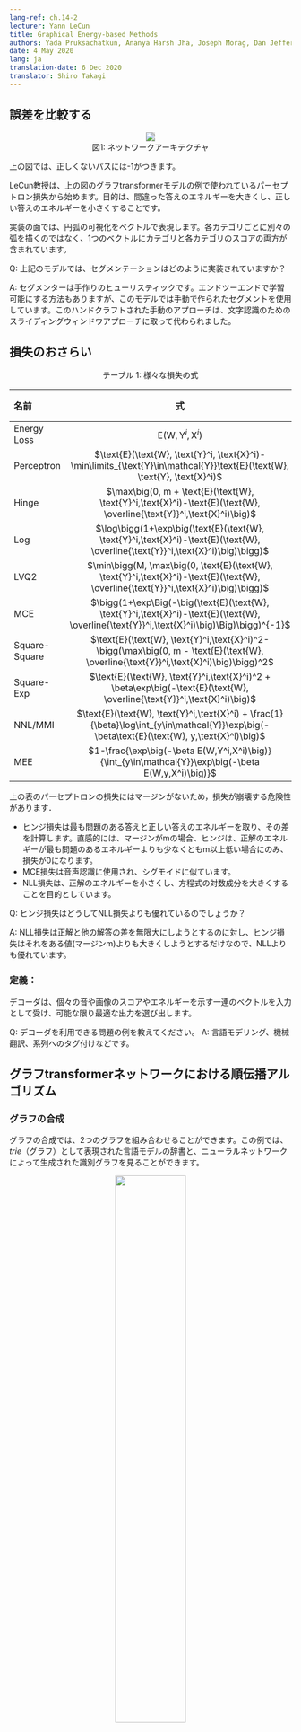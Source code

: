 ```yaml
---
lang-ref: ch.14-2
lecturer: Yann LeCun
title: Graphical Energy-based Methods
authors: Yada Pruksachatkun, Ananya Harsh Jha, Joseph Morag, Dan Jefferys-White, and Brian Kelly
date: 4 May 2020
lang: ja
translation-date: 6 Dec 2020
translator: Shiro Takagi
---
```


<!-- ## Comparing Losses -->
## 誤差を比較する

<!-- <center>
<img src="{{site.baseurl}}/images/week14/14-2/GT.png" style="background-color:#DCDCDC;" /><br>
Figure 1: Network Architecture
</center> -->
<center>
<img src="{{site.baseurl}}/images/week14/14-2/GT.png" style="background-color:#DCDCDC;" /><br>
図1: ネットワークアーキテクチャ
</center>

<!-- In the figure above, incorrect paths have -1.

Professor LeCun starts with perceptron loss, which is used in the example of Graph Transformer Model in the figure above. The goal is to make energy of wrong answers large, and correct ones small.

In terms of implementation, you would represent the arcs in the visualization with a vector. Rather than a separate arc for each category, one vector contains both the categories and the score for each category.

Q: How is the segmentor implemented in the model above?

A: The segment is handcrafted heuristics. The model uses a handcrafted segment although there is a way to make it trainable end-to-end. This handcrafted approach was superseded by the sliding window approach for character recognition. -->

上の図では、正しくないパスには-1がつきます。

LeCun教授は、上の図のグラフtransformerモデルの例で使われているパーセプトロン損失から始めます。目的は、間違った答えのエネルギーを大きくし、正しい答えのエネルギーを小さくすることです。

実装の面では、円弧の可視化をベクトルで表現します。各カテゴリごとに別々の弧を描くのではなく、1つのベクトルにカテゴリと各カテゴリのスコアの両方が含まれています。

Q: 上記のモデルでは、セグメンテーションはどのように実装されていますか？

A: セグメンターは手作りのヒューリスティックです。エンドツーエンドで学習可能にする方法もありますが、このモデルでは手動で作られたセグメントを使用しています。このハンドクラフトされた手動のアプローチは、文字認識のためのスライディングウィンドウアプローチに取って代わられました。


<!-- ## Overview of Losses -->
## 損失のおさらい

<!-- <center>
Table 1: Various Loss Equations
</center> -->
<center>
テーブル 1: 様々な損失の式
</center>

<!-- | Loss Equation | Formula  | Margin | -->

| 名前 | 式  | マージン |
| :---- | :----: | ---:|
| Energy Loss | $\text{E}(\text{W}, \text{Y}^i, \text{X}^i)$ | None |
| Perceptron | $\text{E}(\text{W}, \text{Y}^i, \text{X}^i)-\min\limits_{\text{Y}\in\mathcal{Y}}\text{E}(\text{W}, \text{Y}, \text{X}^i)$ | 0  |
| Hinge  | $\max\big(0, m + \text{E}(\text{W}, \text{Y}^i,\text{X}^i)-\text{E}(\text{W}, \overline{\text{Y}}^i,\text{X}^i)\big)$  | $m$ |
| Log  | $\log\bigg(1+\exp\big(\text{E}(\text{W}, \text{Y}^i,\text{X}^i)-\text{E}(\text{W}, \overline{\text{Y}}^i,\text{X}^i)\big)\bigg)$ | >0 |
| LVQ2  | $\min\bigg(M, \max\big(0, \text{E}(\text{W}, \text{Y}^i,\text{X}^i)-\text{E}(\text{W}, \overline{\text{Y}}^i,\text{X}^i)\big)\bigg)$ | 0 |
| MCE | $\bigg(1+\exp\Big(-\big(\text{E}(\text{W}, \text{Y}^i,\text{X}^i)-\text{E}(\text{W}, \overline{\text{Y}}^i,\text{X}^i)\big)\Big)\bigg)^{-1}$| >0 |
| Square-Square | $\text{E}(\text{W}, \text{Y}^i,\text{X}^i)^2-\bigg(\max\big(0, m - \text{E}(\text{W}, \overline{\text{Y}}^i,\text{X}^i)\big)\bigg)^2$ | $m$ |
| Square-Exp | $\text{E}(\text{W}, \text{Y}^i,\text{X}^i)^2 + \beta\exp\big(-\text{E}(\text{W}, \overline{\text{Y}}^i,\text{X}^i)\big)$ | >0 |
| NNL/MMI | $\text{E}(\text{W}, \text{Y}^i,\text{X}^i) + \frac{1}{\beta}\log\int_{y\in\mathcal{Y}}\exp\big(-\beta\text{E}(\text{W}, y,\text{X}^i)\big)$ | >0 |
| MEE |$1-\frac{\exp\big(-\beta E(W,Y^i,X^i)\big)}{\int_{y\in\mathcal{Y}}\exp\big(-\beta E(W,y,X^i)\big)}$ | >0 |

<!-- The perceptron loss seen in the table above does not have a margin, and thus the loss has a risk of collapsing.

* Hinge loss is taking the energy of the most offending answer, and the correct answer, and computing their difference. Intuitively, with a margin m, the hinge will only have loss of 0 when the correct energy is lower than the most offending energy by _at least_ m.
* MCE loss is used in speech recognition, and looks similar to a sigmoid.
* NLL loss aims to make the energy of the correct answer small, and make the log component of the equation large.

Q: How may hinge be better than NLL loss?

A: Hinge is better than NLL becuase hinge will try to push the difference between the correct answer and other answers to infinity, whereas hinge only wants to make it larger than some value (the margin m).  -->

上の表のパーセプトロンの損失にはマージンがないため，損失が崩壊する危険性があります．

* ヒンジ損失は最も問題のある答えと正しい答えのエネルギーを取り、その差を計算します。直感的には、マージンがmの場合、ヒンジは、正解のエネルギーが最も問題のあるエネルギーよりも少なくともm以上低い場合にのみ、損失が0になります。
* MCE損失は音声認識に使用され、シグモイドに似ています。
* NLL損失は、正解のエネルギーを小さくし、方程式の対数成分を大きくすることを目的としています。

Q: ヒンジ損失はどうしてNLL損失よりも優れているのでしょうか？

A: NLL損失は正解と他の解答の差を無限大にしようとするのに対し、ヒンジ損失はそれをある値(マージンm)よりも大きくしようとするだけなので、NLLよりも優れています。

<!-- ### DEFINITION:

A decoder inputs a sequence of vectors that indicate the scores or energy of individual sounds or images, and picks out the best possible output.

Q: What are some examples of problems that can use decoders? 
A: Language modelling, machine translation, and sequence tagging. 

## Forward algorithm in Graph Transformer Networks

### Graph Composition

Graph composition allows us to combine two graphs. In this example we can see a language model lexicon being represented as a $trie$ (a graph) and a recognition graph which is produced by a neural network. -->

### 定義：

デコーダは、個々の音や画像のスコアやエネルギーを示す一連のベクトルを入力として受け、可能な限り最適な出力を選び出します。

Q: デコーダを利用できる問題の例を教えてください。
A: 言語モデリング、機械翻訳、系列へのタグ付けなどです。

## グラフtransformerネットワークにおける順伝播アルゴリズム

### グラフの合成

グラフの合成では、2つのグラフを組み合わせることができます。この例では、$trie$（グラフ）として表現された言語モデルの辞書と、ニューラルネットワークによって生成された識別グラフを見ることができます。

<!-- <center>
<img src="{{site.baseurl}}/images/week14/14-2/graph_composition.png" height="50%" width="50%" /><br>
<b>Figure 2</b>: Graph Composition
</center> -->
<center>
<img src="{{site.baseurl}}/images/week14/14-2/graph_composition.png" height="50%" width="50%" /><br>
<b>図2</b>: グラフの合成
</center>

<!-- The recognition graph specifies with different energy values (associated with each arc) how likely a character is at a particular step.

Now, for this example, the question we answer with a graph composition operation is, what is the best path in this recognition graph that also agrees with our lexicon?

The common hop from step 1 to step 2 between the recognition graph and the grammar is the character $c$, associated with energy 0.4. Hence, our interpretation graph contains just 1 arc between step 1 and 2 corresponding to $c$. Similarly, possible characters between step 2 and 3 are $x$, $u$ and $a$ in the recognition graph. Branches following $c$ in the grammar graph contain $u$ and $a$. So, the graph composition operation picks out arcs $u$ and $a$ to be present in the interpretation graph. It also associates the arc it copies from the recognition graph with their energy values. 

If the grammar also contained energy values associated with arcs, the graph composition would have added the energy values or combined them using some other operator.

In a similar fasion, graph composition also allows us to combine two knowledge bases that are represented by neural networks. In the example discused above, the grammar can essentially be represented as a neural network predicting the next character. The softmax output of the NN provides us with the transition probabilities to the next character from a given node.

As a side note, if the language model shown in this example is a neural network, we can backpropagate through the entire structure. This becomes an example of a differentiable program where we backpropagate through a program containing loops, if-conditions, recursions etc. -->

識別グラフは、（各円弧に関連付けられた）異なるエネルギー値で、ある文字が特定のステップでどの程度の可能性があるかを指定します。

さて、この例では、グラフの合成操作で答える質問は、この識別グラフの中で、私たちの辞書と一致する最良のパスは何か、ということです。

識別グラフと文法の間のステップ1からステップ2への共通ホップは、エネルギー0.4の文字$c$です。したがって、我々の解釈グラフには、ステップ 1 とステップ 2 の間に $c$ に対応する円弧が 1 つだけ含まれています。同様に、ステップ2とステップ3の間にあり得る文字は、識別グラフでは、$x$, $u$, $a$です。文法グラフの$c$に続く枝には、$u$と$a$が含まれています。そこで、グラフ合成演算は、解釈グラフに存在する円弧 $u$ と $a$ を選び出します。また、識別グラフからコピーした円弧を、それらのエネルギー値に関連付けます。

もし文法にも円弧に関連するエネルギー値が含まれていたとしたら、グラフの合成はエネルギー値を追加するか、他の演算子を使ってそれらを結合していたでしょう。

同様の流れで、グラフの合成はまた、ニューラルネットワークによって表現される２つの知識ベースを結合することを可能にします。上で説明した例では、文法は本質的に次の文字を予測するニューラルネットワークとして表現することができます。NNのsoftmax出力は、与えられたノードから次の文字への遷移確率を提供してくれます。

余談ですが、この例で示されている言語モデルがニューラルネットワークであれば、構造全体を誤差逆伝播することができます。これは、ループ、if条件、再帰などを含むプログラムをバックプロパゴスする微分可能なプログラムの例になります。

<!-- ### A check reader from mid-90s -->
### 90年代半ばのチェックリーダー

<!-- The entire architecture of a check reader from the mid-90s is quite complex, but what we are primarily interested in, is the part starting from the character recogniser, which produces the recognition graph. -->
90年代半ばのチェックリーダーの全体のアーキテクチャは非常に複雑ですが、私たちが主に興味を持っているのは、識別グラフを生成する文字識別器から始まる部分です。

<!-- <center>
<img src="{{site.baseurl}}/images/week14/14-2/check_reader.png"/><br>
<b>Figure 3</b>: Check reader
</center> -->
<center>
<img src="{{site.baseurl}}/images/week14/14-2/check_reader.png"/><br>
<b>図3</b>: チェックリーダー
</center>
<!-- 
This recongnition graph undergoes two separate composition operations, one with the correct interpretation (or the ground truth) and second with the grammar which creates a graph of all possible interpretations.

<!-- The entire system is trained via the Negative Log-Likelihood loss function. The negative log-likelihood says that each path in the interpretation graph is a possible interpretation and sum of energies along that path is the energy of that interpretation.

Now, instead of using the Viterbi algorithm, we use the forward algorithm. The following sub-sections discuss the differences between the two approaches. -->

この識別グラフは、2つの別々の合成操作を受けます。1つは正しい解釈（または真の値）で、2つ目は文法で、これによってすべての可能な解釈のグラフを作成します。

システム全体は負の対数尤度損失関数を使って学習されます。負の対数尤度は、解釈グラフの各パスが可能な解釈であり、そのパスに沿ったエネルギーの総和がその解釈のエネルギーであると言います。

ここで、ビタビアルゴリズムの代わりに、フォワードアルゴリズムを使用します。以下のサブセクションでは、2つのアプローチの違いを議論します。

<!-- #### Viterbi algorithm

Viterbi algorithm is a dynamic programming algorithm that is used to find the most likely path (or the path with the minimum energy) in a given graph. It minimises the energy with respect to a latent variable z, where z represents the path we are taking in the graph. -->

#### ビタビアルゴリズム

<!-- Viterbi algorithm is a dynamic programming algorithm that is used to find the most likely path (or the path with the minimum energy) in a given graph. It minimises the energy with respect to a latent variable z, where z represents the path we are taking in the graph. -->
ビタビアルゴリズムは、与えられたグラフの中で最も可能性の高いパス（またはエネルギーが最小となるパス）を見つけるために使用される動的計画法です。これは，潜在変数 z に関するエネルギーを最小化します。

$$F (x, y) = \min_{z} \; E(x, y, z)$$

<!-- #### The forward algorithm -->
#### フォワードアルゴリズム

<!-- The forward algorithm, on the other hand, computes the log of sum of exponentials of the negative value of energies of all paths. This mouthful can be easily seen as a formula below: -->
一方、フォワードアルゴリズムは、すべてのパスのエネルギーの負の値の指数の和の対数を計算します。これは、以下の式で簡単にわかります。

$$F_{\beta} (x, y) = -\frac{1}{\beta} \; \log \; \sum_{z \, \in \, \text{paths}} \; \exp \, (- \beta \; E(x, y, z))$$

<!-- This is marginalising over the latent variable z, which defines the paths in an interpretation graph. This approach computes this log sum exponential value over all possible paths to a particular node. This is like combning the cost of all possible paths in a soft-minimum way.

The forward algorithm is cheap to implement and does not cost more than Viterbi algorithm. Also, we can backpropagate through the forward algorithm node in the graph.

The working of the forward algorithm can be shown using the following example defined on an interpretation graph. -->

これは、解釈グラフのパスを定義する潜在変数zを周辺化しています。このアプローチでは，特定のノードへのすべての可能なパスについて，この対数和指数値を計算します。これは、ソフトミニマムな方法で、すべての可能なパスのコストを計算するようなものです。

フォワードアルゴリズムは実装が安価で、ビタビアルゴリズムよりもコストがかかりません。また、グラフ上のノードを経由して誤差逆伝播することも可能です。

フォワードアルゴリズムの動作は、解釈グラフ上に定義された以下の例を用いて示すことができます。

<!-- <center>
<img src="{{site.baseurl}}/images/week14/14-2/interpretation_graph.png" height="50%" width="50%" /><br>
<b>Figure 4</b>: Interpretation graph
</center> -->
<center>
<img src="{{site.baseurl}}/images/week14/14-2/interpretation_graph.png" height="50%" width="50%" /><br>
<b>図4</b>: 解釈グラフ
</center>


<!-- The cost from the input node to the red shaded node is computed by marginalising over all possible paths reaching the red node. The arrows entering the red node define these possible paths in our example.

For the red node, the value of energy at the node is given by: -->

入力ノードから赤い網掛けのノードまでのコストは、赤いノードに到達する可能性のあるすべてのパスを周辺化することによって計算されます。赤いノードに入る矢印は、この例ではこれらの可能なパスを定義しています。

赤色のノードでは、ノードでのエネルギーの値は次のように与えられます。

$$-\frac{1}{\beta} \; \log \; [ \, \exp \, (- \, \beta (e_1 \, + \, e_3)) \; + \; \exp \, (- \, \beta (e_2 \, + \, e_4)) \, ]$$

<!-- #### Neural network analogy of forward algorithm -->
#### フォワードアルゴリズムのアナロジーとしてのニューラルネットワーク

<!-- The forward algorithm is a special case of the belief-propagation algorithm, when the underlying graph is a chain graph. This entire algorithm can be viewed as a feed-forward neural network where the function at each node is a log sum of exponentials and an addition term. 

For each node in the interpretation graph, we maintain a variable $\alpha$. -->

フォワードアルゴリズムは、基礎となるグラフが鎖グラフである場合の信念伝播アルゴリズムの特殊なケースです。このアルゴリズム全体は、各ノードでの関数が指数と加算項の対数和であるフィードフォワードニューラルネットワークとして見ることができます。

解釈グラフの各ノードについて、変数$\alpha$を維持します。

$$ \alpha_{i} = - \; \log \; \biggl[ \sum_{k \, \in \, \text{parent} \, (i)} \; \exp \, (- \, \beta \; (\alpha_k \, + \, e_{ki})) \biggl]$$

<!-- where $e_{ki}$ is the energy of the link from node $k$ to node $i$.  -->
ここで、$e_{ki}$は、ノード$k$からノード$i$へのリンクのエネルギーです。

<!-- $\alpha_i$ forms the activation of a node $i$ in this neural network and $e_{ki}$ is the weight between nodes $k$ and node $i$. This formulation is algebraically equivalent to the weighted sum operations of a regular neural network in the log domain.

We can backpropagate through the dynamic interpretation graph (since it changes from example to example) on which we apply the forward algorithm. We can compute the gradients of $F(x, y)$ computed at the last node of the graph w.r.t the $e_{ki}$ weights defining the edges of the interpretation graph. -->

このニューラルネットワークにおいて、$\alpha_i$はノード$i$の活性を形成し、$e_{ki}$はノード$k$とノード$i$の間の重みです。この定式化は、対数領域における通常のニューラルネットワークの重み付き和演算と代数的に等価です。

フォワードアルゴリズムを適用した動的解釈グラフ（例から例へと変化するので）を誤差逆伝播することができます。解釈グラフのエッジを定義する $e_{ki}$ の重みを用いて，グラフの最後のノードで計算された $F(x, y)$ の勾配を計算することができます．

<!-- <center>
<img src="{{site.baseurl}}/images/week14/14-2/check_reader.png" /><br>
<b>Figure 5</b>: Check reader
</center> -->
<center>
<img src="{{site.baseurl}}/images/week14/14-2/check_reader.png" /><br>
<b>図5</b>: チェックリーダー
</center>
<!-- 
Returning back to the check reader example, we apply the forward algorithm on the two graph compositions and obtain the energy value at the last node using the log sum exponential forumla. The difference between these energy values is the negative log-likelihood loss.

<!-- The value obtained from applying the forward algorithm on the graph composition between correct answer and recognition graph is the log sum exponential value of the correct answer. In contrast, log sum exponential value at the last node of the graph composition between recognition graph and grammar is the marginalised value over all possible valid interpretations. -->

チェック・リーダーの例に戻り、2つのグラフ合成にフォワードアルゴリズムを適用し、対数和指数を使用して最後のノードでのエネルギー値を求めます。これらのエネルギー値の差が負の対数尤度損失です。

正解グラフと識別グラフの間のグラフ構成にフォワードアルゴリズムを適用して得られる値は、正解の対数和指数値である。対照的に、識別グラフと文法の間のグラフ構成の最後のノードでの対数和指数値は、すべての可能性のある有効な解釈にわたって周辺化された値です。

<!-- # Lagrangian formulation of Backpropagation
For an input $x$ and target output $y$, we can formulate a network as a collection of functions, $f_k$ and weights, $w_k$ such that successive steps in the network output $z_k$ with $z_{k+1} = f_k(z_k, w_k)$. In a supervised setting, the goal of the network is to minimize $C(z_n, y)$, the cost of the $n^\mathrm{th}$ output of the network, with respect to the ground truth. This is equivalent to the problem of minimizing $C(z_n, y)$ with respect to the constraints $z_{k+1} = f_k(z_k, w_k)$ and $z_0 = x$. -->

# 誤差逆伝播のラグランジアンによる定式化
入力 $x$ と目標出力 $y$ に対して、ネットワークを関数 $f_k$ と重み $w_k$ の集合として定式化すると、ネットワークの連続するステップが $z_{k+1} = f_k(z_k, w_k)$ で $z_k$ を出力するようになります。教師あり学習の場合では、ネットワークの目標は、ネットワークの $n$番目の出力のコストである $C(z_n, y)$ を、真の値に対して最小化することです。これは、制約 $z_{k+1} = f_k(z_k, w_k)$ と $z_0 = x$ に対して $C(z_n, y)$ を最小化する問題と等価です。

<!-- The Lagrangian can be written: -->
ラグランジアンは次のように書くことができます：
<!-- $$ \mathcal{L}(x, y, \lambda_i, z_i, w_i) = C(z_n, y) + \sum\limits_{k=0}^{n-1} \lambda^T_{k+1}(z_{k+1} - f_k(z_k, w_k)) $$ -->
$$ \mathcal{L}(x, y, \lambda_i, z_i, w_i) = C(z_n, y) + \sum\limits_{k=0}^{n-1} \lambda^T_{k+1}(z_{k+1} - f_k(z_k, w_k)) $$
<!-- where the $ \lambda $ terms denote Lagrange multipliers (see [Paul's online notes](http://tutorial.math.lamar.edu/Classes/CalcIII/LagrangeMultipliers.aspx) for a refresher if Calc 3 was a while ago). -->
ここで $ \lambda $ の項はラグランジュ乗数を表します（Calc 3 が少し前のものであれば、[Paul's online notes](http://tutorial.math.lamar.edu/Classes/CalcIII/LagrangeMultipliers.aspx)を参照してください）。

$\mathcal{L}$を最小化するためには、$\mathcal{L}$の偏微分を、それぞれの引数についてゼロにして解く必要があります。
<!-- To minimize $\mathcal{L}$, we need to set the partial derivatives of $\mathcal{L}$ with respect to each of its arguments to zero and solve. -->

<!-- - For $\lambda$, we simply recover the constraint: $\frac{\partial{\mathcal{L}}}{\partial \lambda_{k+1}} = 0 \rightarrow z_{k+1} = f_k(z_k, w_k)$.
- For $z_k$, $\frac{\partial \mathcal{L}}{\partial z_k} = 0 \rightarrow \lambda^T_k - \lambda^T_{k+1} \frac{\partial f_k(z_k, w)}{\partial z_k} \rightarrow \lambda_k = \frac{\partial f_k(z_k, w_k)^T}{\partial z_k}\lambda_{k+1}$, which is just the standard backpropagation formula. -->
- $\lambda$について、単に制約: $\frac{\partial{\mathcal{L}}}{\partial \lambda_{k+1}} = 0 \rightarrow z_{k+1} = f_k(z_k, w_k)$を復元します。
- $z_k$について、$\frac{\partial \mathcal{L}}{\partial z_k} = 0 \rightarrow \lambda^T_k - \lambda^T_{k+1} \frac{\partial f_k(z_k, w)}{\partial z_k} = 0  \rightarrow \lambda_k = \frac{\partial f_k(z_k, w_k)^T}{\partial z_k}\lambda_{k+1}$。これは、単なる普通の誤差逆伝播の式です。

<!-- This approach originated with Lagrange and Hamilton in the context of Classical Mechanics, where the minimization is over the energy of the system and the $\lambda$ terms denote physical constraints of the system, such as two balls being forced to stay at a fixed distance from each other by virtue of being attached by a metal bar, for example. -->
このアプローチは、古典力学の文脈でラグランジュとハミルトンに由来します。そこでは最小化はシステムのエネルギーについて行っており、$\lambda$項は、システムの物理的な制約を示しています。例えば二つの球を金属の棒でくっつけることで、二つの球が固定した距離を保っているように強制するようなものです。

<!-- In a situation where we need to minimize the cost $C$ at every time step, $k$, the Lagrangian becomes
$$ \mathcal{L} = \sum_k \left(C_k(z_k, y_k) + \lambda^T_{k+1}(z_{k+1} - f_k(z_k, w_k)) \right) $$. -->
時間ステップごとに $k$ のコスト $C$ を最小化する必要がある状況では、ラグランジアンは次のようになります
$$ \mathcal{L} = \sum_k \left(C_k(z_k, y_k) + \lambda^T_{k+1}(z_{k+1} - f_k(z_k, w_k)) \right) $$

# Neural Ordinary Differential Equation
<!-- Using this formulation of backprop, we can now talk about a new class of models, Neural ODEs. These are basically recurrent networks where the state, $z$, at time $t$ is given by
$ z_{t+\text{d}t} = z_t + f(z_t, W) dt  $, where $ W$ represents some set of fixed parameters. This can also be expressed as an ordinary differential equation (no partial derivatives): $\frac{\text{d}z}{\text{d}t} = f(z_t, W)$.

Training such a network using the Lagrangian formulation is very straightforward. If we have a target, $y$, and want the state of the system to reach $y$ by time $T$, we simply establish the cost function as the distance between $z_T$ and $y$. Another goal of the network could be to find a stable state of the system, i.e. one that ceases to change after a certain point. Mathematically, this is equivalent to setting $\frac{\text{d}z}{\text{d}t} = f(y, W) = 0$. In general, finding a solution, $y$ to this equation is much easier than back propagation through time, because the network need not remember the gradient with respect to the whole sequence, and only has to minimize $f$ or $\lvert f \rvert^2$. For more information about training neural ODE's to reach fixed points, see [(Lecun88)](http://yann.lecun.com/exdb/publis/pdf/lecun-88.pdf). -->

この誤差逆伝播の式を使って、ニューラルODEという新しいクラスのモデルについて話すことができます。これらは、基本的にはリカレントネットワークであり、 $t$ における状態 $z$ は次のように与えられます。
$ z_{t+\text{d}t} = z_t + f(z_t, W) dt  $。ここで、$W$ は固定パラメータの集合を表します。これは，常微分方程式（偏微分なし）で表現することもできます： $\frac{\text{d}z}{\text{d}t} = f(z_t, W)$。

このようなラグランジュ方程式を用いたネットワークの学習は非常に簡単です。目標$y$があり、システムの状態が時間$T$までに$y$に到達するようにしたい場合、コスト関数を$z_T$と$y$の間の距離として設定するだけです。ネットワークのもう一つの目的は、システムの安定した状態、つまり、ある点を境に変化しなくなる状態を見つけることかもしれません。数学的には、これは $\frac{\text{d}z}{\text{d}t} = f(y, W) = 0$ とするのと同じです。一般的に、この方程式の解 $y$ を見つけることは、時間の逆伝播よりもはるかに簡単です。なぜなら、ネットワークは、全シーケンスに関する勾配を記憶する必要がなく、 $f$ または  $\lvert f \rvert^2$ を最小化すればよいからです。固定点に到達するためのニューラルODEの訓練については、 [(Lecun88)](http://yann.lecun.com/exdb/publis/pdf/lecun-88.pdf)を参照してください。

<!-- # Variational Inference in terms of Energy -->
# エネルギーの意味における変分推論

<!-- ## Introduction -->
## 導入
<!-- For an elementary energy function $E(x,y,z)$, if we wish to marginalize over a variable, z, to obtain a loss in terms of only $x$ and $y$,  $L(x,y)$, we must compute -->
ある初等的なエネルギー関数 $E(x,y,z)$ に対して、変数 z に対して周辺化して、 $x$ と $y$ と $L(x,y)$ だけの損失を得るには、次の計算をしなければなりません。

$$L(x,y) = -\frac{1}{\beta}\int_z \exp(-\beta E(x,y,z))$$

<!-- If we then multiply by $\frac{q(z)}{q(z)}$, we get
$$L(x,y) = -\frac{1}{\beta}\int_z q(z) \frac{\exp({-\beta E(x,y,z)})}{q(z)}$$ -->
$\frac{q(z)}{q(z)}$をかけると、 次の式を得ます

$$L(x,y) = -\frac{1}{\beta}\int_z q(z) \frac{\exp({-\beta E(x,y,z)})}{q(z)}$$

<!-- If we assume that $q(z)$ is a probability distribution over $z$, we can interpret our rewritten loss function integral as an expected value, with respect to the distribution of $\frac{\exp({-\beta E(x,y,z)})}{q(z)}$. -->
$q(z)$を$z$上の確率変数とすると、書き直した損失関数の積分を、 分布$\frac{\exp({-\beta E(x,y,z)})}{q(z)}$に関する期待値として解釈することができます。
 <!-- we can interpret our rewritten loss function integral as an expected value, with respect to the distribution of $\frac{\exp({-\beta E(x,y,z)})}{q(z)}$. -->

<!-- We use this interpretation, Jensen's Inequality, and sampling-based approximations, to indirectly optimize our loss function. -->
この解釈、イェンセンの不等式、サンプリングに基づく近似を用いて、間接的に損失関数を最適化します。

<!-- ## Jensen's Inequality -->
## イェンセンの不等式

<!-- Jensen's Inequality is a geometrical observation that states: if we have a convex function, then the *expectation* of that function, over a range, is less than the average of the function evaluated at the beginning and end of the range. Geometrically illustrated this is very intuitive: -->
イェンセンの不等式は、次に述べるような幾何学的観察です：凸関数がある場合、その関数の*期待値*は、ある範囲にわたって、範囲の最初と最後に評価された関数の平均値よりも小さくなります。幾何学的に説明すると、これは非常に直感的です。


<!-- <center>
<img src="{{site.baseurl}}/images/week14/14-2/wikipedia_jensens_inequality.png" height="50%" width="50%" style="background-color:#DCDCDC;" /><br>
<b>Figure 6:</b> Jensen's Inequality (taken from [Wikipedia](https://en.wikipedia.org/wiki/Jensen%27s_inequality))
</center> -->
<center>
<img src="{{site.baseurl}}/images/week14/14-2/wikipedia_jensens_inequality.png" height="50%" width="50%" style="background-color:#DCDCDC;" /><br>
<b>図6:</b> イェンセンの不等式 ([Wikipedia](https://en.wikipedia.org/wiki/Jensen%27s_inequality)から)
</center>
<!-- 
Likewise, if $F$ is convex, for a fixed probability distribution $q$, we can infer from  Jensen's Inequality that over the range $z$, -->
同様に、 $F$ が凸である場合、固定確率分布 $q$ に対して、イェンセンの不等式から、 $z$ の範囲にわたって、 $F$ が凸であることが推論できます。

$$F\Bigg(\int_z q(z)h(z)\Bigg) \leq \int_z q(z)F(h(z)) \tag{1}$$

<!-- Now, recall that our marginalized $L(x,y)$ after multiplication with $\frac{q(z)}{q(z)}$ is,  
$$L(x,y) = -\frac{1}{\beta}\int_z q(z) \frac{\exp({-\beta E(x,y,z)})}{q(z)}$$ -->
今、$\frac{q(z)}{q(z)}$がかけられた後の、周辺化された$L(x,y)$は、次のようになることを思い出してください

$$L(x,y) = -\frac{1}{\beta}\int_z q(z) \frac{\exp({-\beta E(x,y,z)})}{q(z)}$$

<!-- If we make $h(z) = -\frac{1}{\beta} \frac{\exp({-\beta E(x,y,z)})}{q(z)}$, we know from Jensen's Inequality $(1)$ that -->
$h(z) = -\frac{1}{\beta} \frac{\exp({-\beta E(x,y,z)})}{q(z)}$とすると、イェンセンの不等式$(1)$から、次のことがわかります

$$F\Bigg(\int_z q(z)\frac{\exp({-\beta E(x,y,z)})}{q(z)}\Bigg) \leq \int_z q(z)F\Bigg(\frac{\exp({-\beta E(x,y,z)})}{q(z)}\Bigg)$$

<!-- Let's continue to work this, with a concrete convex loss function, $F(x) = -\log(x)$ -->
引き続き、具体的な凸の損失関数 $F(x) = -\log(x)$ を使ってみましょう。

$$-\log\Bigg(-\frac{1}{\beta}\int_z q(z)\frac{\exp({-\beta E(x,y,z)})}{q(z)}\Bigg) \leq \int_z q(z) * \frac{-1}{\beta}\log\Bigg(\frac{\exp({-\beta E(x,y,z)})}{q(z)}\Bigg)$$

$$\leq \int_z q(z)[E(x,y,z) + \frac{1}{\beta}\log(q(z))]$$

$$\leq \int_z q(z)E(x,y,z) + \frac{1}{\beta}\int_z q(z)\log(q(z))$$

<!-- Great! Now we have an upper bound to our loss function $L(x,y)$, composed of two terms we understand. The first term $\int_z q(z)E(x,y,z)$ is the *average* energy. And the second term $\frac{1}{\beta}\int_z\log(q(z))$ is just some factor ($-\frac{1}{\beta}$) times the *entropy* of the distribution $q$. -->
すばらしい！これで損失関数 $L(x,y)$の上限がわかりました。 上限は私たちが知っている2つの項で構成されています 最初の項 $\int_z q(z)E(x,y,z)$ は *平均* エネルギーです。 そして、２番目の項 $\frac{1}{\beta}\int_z\log(q(z))$ は、いくつかの因子($-\frac{1}{\beta}$)に、分布$q$の*エントロピー*をかけたものです。

<!-- ## What's the point?

We now have formulated an upper bound in such a way that we can avoid complicated integrations, and instead simply approximate these values by sampling from a surrogate distribution ($q(z)$), of our choice!

To get the value of the first term of our upper bound function, we just sample from that distribution, and compute the average value of $L$ that we obtain from applying our sampled $z$'s.

The second term (a factor of entropy) is just a property of the distribution family, and can likewise be approximated with random sampling of $q$.

Finally, we can minimize $L$ with respect to its parameters (say, weights of a network $W$), by minimizing this function that bounds $L$ above. We conduct this minimization by updating our two variables: (1) the entropy of $q$, and (2) our model parameters $W$. -->

# 要点は何でしょうか？

これで、複雑な積分を避けることができるように上界を定式化することができました。複雑な積分をする代わりに、我々の選択した代理分布($q(z)$)からサンプリングすることで、これらの値を単純に近似することができます!

上界の関数の最初の項の値を得るために、その分布からサンプリングし、サンプリングした $z$ を適用して得られる $L$ の平均値を計算します。

2番目の項（エントロピーの因子）は、分布族の性質であり、同様に $q$ のランダムサンプリングで近似することができます。

最後に、パラメータ（例えば、ネットワーク $W$ の重み）に関して $L$ を最小化することで、 $L$ を最小化することができます。この最小化は、2つの変数を更新することで行います。(1) $q$のエントロピー、(2)モデルのパラメータ$W$です。

<!-- ## Summary
This is the "energy view" of variational inference. If you need to compute the log of a sum of exponentials, replace it with the average of your function plus an entropy term. This gives us an upper bound. We then minimze this upper bound, and in doing so minimize the function we actually care about. -->
## まとめ
これは「エネルギーの視点から見た」変分推論です。指数の和の対数を計算する必要がある場合、関数の平均にエントロピー項を加えたものに置き換えます。これにより、上界が得られます。そして、この上界を最小化することで、実際に関心のある関数を最小化することができます。

